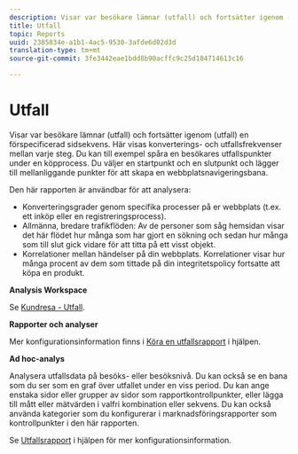 ```yaml
---
description: Visar var besökare lämnar (utfall) och fortsätter igenom (utfall) en förspecificerad sidsekvens. Här visas konverterings- och utfallsfrekvenser mellan varje steg. Du kan till exempel spåra en besökares utfallspunkter under en köpprocess. Du väljer en startpunkt och en slutpunkt och lägger till mellanliggande punkter för att skapa en webbplatsnavigeringsbana.
title: Utfall
topic: Reports
uuid: 2385834e-a1b1-4ac5-9530-3afde6d02d3d
translation-type: tm+mt
source-git-commit: 3fe3442eae1bdd8b90acffc9c25d184714613c16

---
```



# Utfall

Visar var besökare lämnar (utfall) och fortsätter igenom (utfall) en förspecificerad sidsekvens. Här visas konverterings- och utfallsfrekvenser mellan varje steg. Du kan till exempel spåra en besökares utfallspunkter under en köpprocess. Du väljer en startpunkt och en slutpunkt och lägger till mellanliggande punkter för att skapa en webbplatsnavigeringsbana.

Den här rapporten är användbar för att analysera:

* Konverteringsgrader genom specifika processer på er webbplats (t.ex. ett inköp eller en registreringsprocess).
* Allmänna, bredare trafikflöden: Av de personer som såg hemsidan visar det här flödet hur många som har gjort en sökning och sedan hur många som till slut gick vidare för att titta på ett visst objekt.
* Korrelationer mellan händelser på din webbplats. Korrelationer visar hur många procent av dem som tittade på din integritetspolicy fortsatte att köpa en produkt.

**Analysis Workspace**

Se [Kundresa - Utfall](https://docs.adobe.com/content/help/en/analytics/analyze/analysis-workspace/visualizations/fallout/fallout-flow.html).

**Rapporter och analyser**

Mer konfigurationsinformation finns i [Köra en utfallsrapport](https://docs.adobe.com/content/help/en/analytics/analyze/reports-analytics/t-running-report-types.html) i hjälpen.

**Ad hoc-analys**

Analysera utfallsdata på besöks- eller besöksnivå. Du kan också se en bana som du ser som en graf över utfallet under en viss period. Du kan ange enstaka sidor eller grupper av sidor som rapportkontrollpunkter, eller lägga till mått eller mätvärden i valfri kombination eller sekvens. Du kan också använda kategorier som du konfigurerar i marknadsföringsrapporter som kontrollpunkter i den här rapporten.

Se [Utfallsrapport](https://docs.adobe.com/content/help/en/analytics/analyze/ad-hoc-analysis/c-reports-paths.html) i hjälpen för mer konfigurationsinformation.
